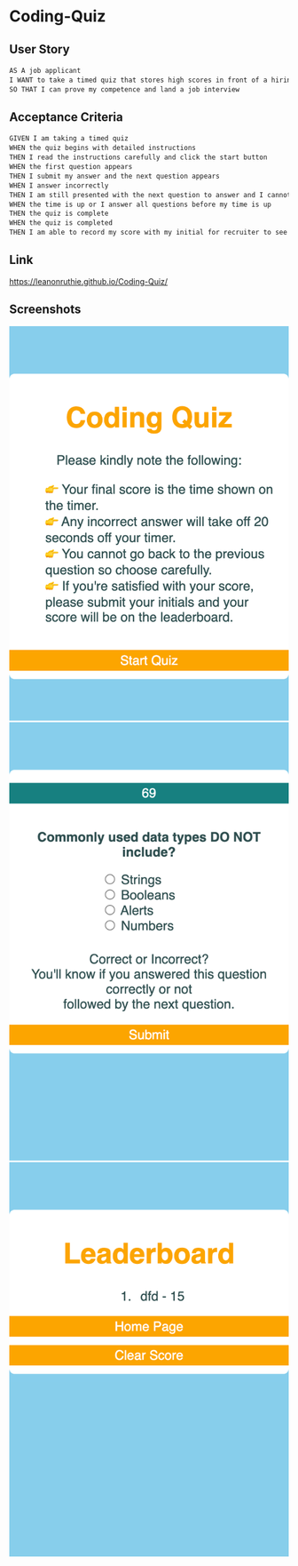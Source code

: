 # Coding-Quiz

## User Story
```md
AS A job applicant
I WANT to take a timed quiz that stores high scores in front of a hiring manager/recruiter
SO THAT I can prove my competence and land a job interview
```
## Acceptance Criteria
```md
GIVEN I am taking a timed quiz
WHEN the quiz begins with detailed instructions 
THEN I read the instructions carefully and click the start button 
WHEN the first question appears
THEN I submit my answer and the next question appears
WHEN I answer incorrectly
THEN I am still presented with the next question to answer and I cannot go back 
WHEN the time is up or I answer all questions before my time is up
THEN the quiz is complete
WHEN the quiz is completed
THEN I am able to record my score with my initial for recruiter to see and determine whether I'm a congruent candidate for the job or not
```
## Link
<a href=https://leanonruthie.github.io/Coding-Quiz>https://leanonruthie.github.io/Coding-Quiz/</a>

## Screenshots
<img src="./Assets/images/leanonruthie.github.io_RYK-Module-04-07-19-22_index.html.png" alt="Home Page"/>
<img src="./Assets/images/leanonruthie.github.io_RYK-Module-04-07-19-22_game.html.png" alt="Quiz"/>
<img src="./Assets/images/leanonruthie.github.io_RYK-Module-04-07-19-22_game.html (1).png" alt="Leaderboard"/>
